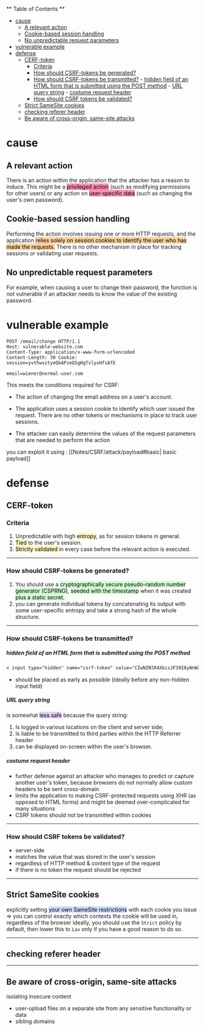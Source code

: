 
** Table of Contents **

- [cause](#cause)
	- [A relevant action](#A%20relevant%20action)
	- [Cookie-based session handling](#Cookie-based%20session%20handling)
	- [No unpredictable request parameters](#No%20unpredictable%20request%20parameters)
- [vulnerable example](#vulnerable%20example)
- [defense](#defense)
	- [CERF-token](#CERF-token)
		- [Criteria](#Criteria)
		- [How should CSRF-tokens be generated?](#How%20should%20CSRF-tokens%20be%20generated?)
		- [How should CSRF-tokens be transmitted?](#How%20should%20CSRF-tokens%20be%20transmitted?)
				- [hidden field of an HTML form that is submitted using the POST method](#hidden%20field%20of%20an%20HTML%20form%20that%20is%20submitted%20using%20the%20POST%20method)
				- [URL query string](#URL%20query%20string)
				- [costume request header](#costume%20request%20header)
		- [How should CSRF tokens be validated?](#How%20should%20CSRF%20tokens%20be%20validated?)
	- [Strict SameSite cookies](#Strict%20SameSite%20cookies)
	- [checking referer header](#checking%20referer%20header)
	- [Be aware of cross-origin, same-site attacks](#Be%20aware%20of%20cross-origin,%20same-site%20attacks)

# cause
## A relevant action

There is an action within the application that the attacker has a reason to induce. This might be a <mark style="background: #FF5582A6;">privileged action</mark> (such as modifying permissions for other users) or any action on <mark style="background: #FF5582A6;">user-specific data</mark> (such as changing the user's own password).

## Cookie-based session handling

Performing the action involves issuing one or more HTTP requests, and the application <mark style="background: #FFB86CA6;">relies solely on session cookies to identify the user who has made the requests.</mark> There is no other mechanism in place for tracking sessions or validating user requests.

## No unpredictable request parameters

For example, when causing a user to change their password, the function is not vulnerable if an attacker needs to know the value of the existing password.

# vulnerable example
```http
POST /email/change HTTP/1.1
Host: vulnerable-website.com
Content-Type: application/x-www-form-urlencoded 
Content-Length: 30 Cookie: 
session=yvthwsztyeQkAPzeQ5gHgTvlyxHfsAfE 

email=wiener@normal-user.com
```

This meets the conditions required for CSRF:

- The action of changing the email address on a user's account.
  
- The application uses a session cookie to identify which user issued the request. There are no other tokens or mechanisms in place to track user sessions.
  
- The attacker can easily determine the values of the request parameters that are needed to perform the action

you can exploit it using :
[[Notes/CSRF/attack/payload#basic| basic payload]]


# defense

## CERF-token

### Criteria

1) Unpredictable with high <mark style="background: #FFF3A3A6;">entropy</mark>, as for session tokens in general.
2) <mark style="background: #FFF3A3A6;">Tied</mark> to the user's session.
3) <mark style="background: #FFF3A3A6;"> Strictly validated </mark>in every case before the relevant action is executed.
---
### How should CSRF-tokens be generated?

1) You should use a <mark style="background: #BBFABBA6;">cryptographically secure pseudo-random number generator (CSPRNG)</mark>, <mark style="background: #BBFABBA6;">seeded with the timestamp</mark> when it was created <mark style="background: #BBFABBA6;">plus a static secret. </mark>
2) you can generate individual tokens by concatenating its output with some user-specific entropy and take a strong hash of the whole structure.
---
### How should CSRF-tokens be transmitted?

##### hidden field of an HTML form that is submitted using the POST method 

``` html
< input type="hidden" name="csrf-token" value="CIwNZNlR4XbisJF39I8yWnWX9wX4WFoz" />
```
 + should be placed as early as possible (ideally before any non-hidden input field)
  
##### URL query string

is somewhat <mark style="background: #D2B3FFA6;">less safe</mark> because the query string:
1) Is logged in various locations on the client and server side;
2) Is liable to be transmitted to third parties within the HTTP Referrer header
3) can be displayed on-screen within the user's browser.

##### costume request header
+ further defense against an attacker who manages to predict or capture another user's token, because browsers do not normally allow custom headers to be sent cross-domain
+ limits the application to making CSRF-protected requests using XHR (as opposed to HTML forms) and might be deemed over-complicated for many situations
+ CSRF tokens should not be transmitted within cookies


---
### How should CSRF tokens be validated?

- server-side 
- matches the value that was stored in the user's session
- regardless of HTTP method & content type of the request
- if there is no token the request should be rejected

---
## Strict SameSite cookies

explicitly setting <mark style="background: #ADCCFFA6;">your own SameSite restrictions</mark> with each cookie you issue => you can control exactly which contexts the cookie will be used in, regardless of the browser
ideally, you should use the `Strict` policy by default, then lower this to `Lax` only if you have a good reason to do so.

---
## checking referer header
---
## Be aware of cross-origin, same-site attacks

isolating insecure content 
- user-upload files on a separate site from any sensitive functionality or data
- sibling domains

